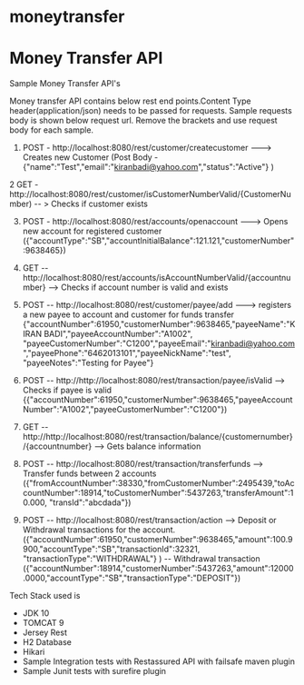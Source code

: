 # moneytransfer
Money Transfer API
=======
Sample Money Transfer API's

Money transfer API contains below rest end points.Content Type header(application/json) needs to be passed for requests. Sample requests body is shown below request url. Remove the brackets and use request body for each sample.

1. POST -  http://localhost:8080/rest/customer/createcustomer  ---> Creates new Customer
  (Post Body - {"name":"Test","email":"kiranbadi@yahoo.com","status":"Active"} )

2  GET - http://localhost:8080/rest/customer/isCustomerNumberValid/{CustomerNumber) -- > Checks if customer exists

3. POST - http://localhost:8080/rest/accounts/openaccount    ---> Opens new account for registered customer
   ({"accountType":"SB","accountInitialBalance":121.121,"customerNumber":9638465})
   
4. GET -- http://localhost:8080/rest/accounts/isAccountNumberValid/{accountnumber} --> Checks if account number is valid and exists
  
5. POST -- http://localhost:8080/rest/customer/payee/add  ---> registers a new payee to account and customer for funds transfer
   {"accountNumber":61950,"customerNumber":9638465,"payeeName":"KIRAN    BADI","payeeAccountNumber":"A1002",
    "payeeCustomerNumber":"C1200","payeeEmail":"kiranbadi@yahoo.com","payeePhone":"6462013101","payeeNickName":"test",
    "payeeNotes":"Testing for Payee"}
    
6. POST -- http://http://localhost:8080/rest/transaction/payee/isValid --> Checks if payee is valid
   {{"accountNumber":61950,"customerNumber":9638465,"payeeAccountNumber":"A1002","payeeCustomerNumber":"C1200"})
  
7. GET -- http://http://localhost:8080/rest/transaction/balance/{customernumber}/{accountnumber} --> Gets balance information 

8. POST -- http://localhost:8080/rest/transaction/transferfunds --> Transfer funds between 2 accounts
  ({"fromAccountNumber":38330,"fromCustomerNumber":2495439,"toAccountNumber":18914,"toCustomerNumber":5437263,"transferAmount":10.000,
  "transId":"abcdada"})
  
9. POST -- http://localhost:8080/rest/transaction/action  --> Deposit or Withdrawal transactions for the account.
  ({"accountNumber":61950,"customerNumber":9638465,"amount":100.9900,"accountType":"SB","transactionId":32321,
  "transactionType":"WITHDRAWAL"} )  -- Withdrawal transaction
  ({"accountNumber":18914,"customerNumber":5437263,"amount":12000.0000,"accountType":"SB","transactionType":"DEPOSIT"})
  
  
Tech Stack used is 

- JDK 10
- TOMCAT 9
- Jersey Rest
- H2 Database
- Hikari
- Sample Integration tests with Restassured API with failsafe maven plugin
- Sample Junit tests with surefire plugin
